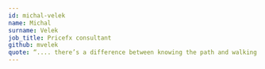 ```yaml
---
id: michal-velek
name: Michal
surname: Velek
job_title: Pricefx consultant
github: mvelek
quote: “.... there’s a difference between knowing the path and walking the path.” ― Morpheus
---
```

